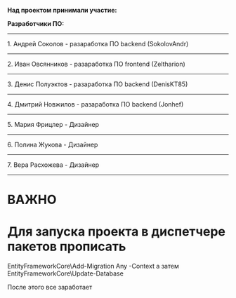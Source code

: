 **Над проектом принимали участие:**

**Разработчики ПО:**

<hr>1. Андрей Соколов - разаработка ПО backend (SokolovAndr)
<hr>2. Иван Овсянников - разаработка ПО frontend (Zeltharion)
<hr>3. Денис Полуэктов - разаработка ПО backend (DenisKT85)
<hr>4. Дмитрий Новжилов - разаработка ПО backend (Jonhef)
<hr>5. Мария Фрицлер - Дизайнер
<hr>6. Полина Жукова - Дизайнер
<hr>7. Вера Расхожева - Дизайнер
<hr>


# ВАЖНО
# Для запуска проекта в диспетчере пакетов прописать
EntityFrameworkCore\Add-Migration Any -Context
а затем 
EntityFrameworkCore\Update-Database

После этого все заработает
